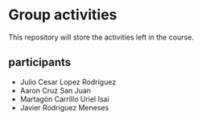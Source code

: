 # Group activities

This repository will store the activities left in the course.

## participants

- Julio Cesar Lopez Rodriguez
- Aaron Cruz San Juan
- Martagón Carrillo Uriel Isai
- Javier Rodriguez Meneses
